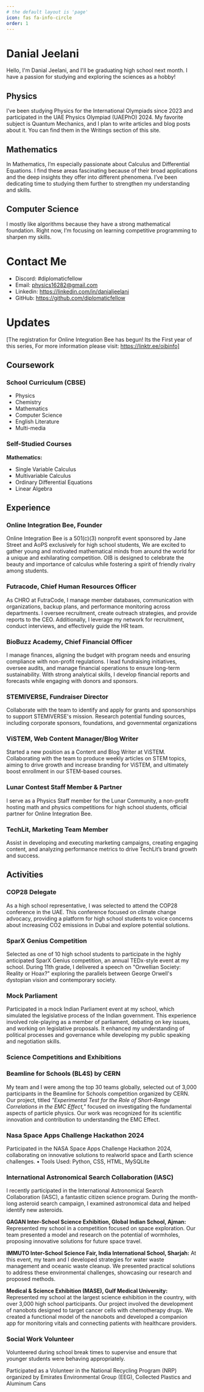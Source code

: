 ```yaml
---
# the default layout is 'page'
icon: fas fa-info-circle
order: 1
---
```


# Danial Jeelani

Hello, I'm Danial Jeelani, and I'll be graduating high school next month. I have a passion for studying and exploring the sciences as a hobby!

## Physics

I’ve been studying Physics for the International Olympiads since 2023 and participated in the UAE Physics Olympiad (UAEPhO) 2024. My favorite subject is Quantum Mechanics, and I plan to write articles and blog posts about it. You can find them in the Writings section of this site.

## Mathematics

In Mathematics, I’m especially passionate about Calculus and Differential Equations. I find these areas fascinating because of their broad applications and the deep insights they offer into different phenomena. I’ve been dedicating time to studying them further to strengthen my understanding and skills.

## Computer Science

I mostly like algorithms because they have a strong mathematical foundation. Right now, I’m focusing on learning competitive programming to sharpen my skills.

# Contact Me

- Discord: #diplomaticfellow
- Email: physics16282@gmail.com
- Linkedin: https://linkedin.com/in/danialjeelani
- GitHub: https://github.com/diplomaticfellow

# Updates <i class="far fa-calendar-minus"></i>
[The registration for Online Integration Bee has begun! Its the First year of this series, For more information please visit: https://linktr.ee/oibinfo]

## Coursework

### School Curriculum (CBSE)

- Physics
- Chemistry
- Mathematics
- Computer Science
- English Literature
- Multi-media

### Self-Studied Courses

**Mathematics:**
- Single Variable Calculus
- Multivariable Calculus
- Ordinary Differential Equations
- Linear Algebra

## Experience

### Online Integration Bee, Founder

Online Integration Bee is a 501(c)(3) nonprofit event sponsored by Jane Street and AoPS exclusively for high school students, We are excited to gather young and motivated mathematical minds from around the world for a unique and exhilarating competition. OIB is designed to celebrate the beauty and importance of calculus while fostering a spirit of friendly rivalry among students.

### Futracode, Chief Human Resources Officer

As CHRO at FutraCode, I manage member databases, communication with organizations, backup plans, and performance monitoring across departments. I oversee recruitment, create outreach strategies, and provide reports to the CEO. Additionally, I leverage my network for recruitment, conduct interviews, and effectively guide the HR team.

### BioBuzz Academy, Chief Financial Officer

I manage finances, aligning the budget with program needs and ensuring compliance with non-profit regulations. I lead fundraising initiatives, oversee audits, and manage financial operations to ensure long-term sustainability. With strong analytical skills, I develop financial reports and forecasts while engaging with donors and sponsors.

### STEMIVERSE, Fundraiser Director

Collaborate with the team to identify and apply for grants and sponsorships to support STEMIVERSE's mission.
Research potential funding sources, including corporate sponsors, foundations, and governmental organizations

### ViSTEM, Web Content Manager/Blog Writer

Started a new position as a Content and Blog Writer at ViSTEM. Collaborating with the team to produce weekly articles on STEM topics, aiming to drive growth and increase branding for ViSTEM, and ultimately boost enrollment in our STEM-based courses.

### Lunar Contest Staff Member & Partner

I serve as a Physics Staff member for the Lunar Community, a non-profit hosting math and physics competitions for high school students, official partner for Online Integration Bee.

### TechLit, Marketing Team Member

Assist in developing and executing marketing campaigns, creating engaging content, and analyzing performance metrics to drive TechLit’s brand growth and success.

## Activities

### COP28 Delegate

As a high school representative, I was selected to attend the COP28 conference in the UAE. This conference focused on climate change advocacy, providing a platform for high school students to voice concerns about increasing CO2 emissions in Dubai and explore potential solutions.

### SparX Genius Competition

Selected as one of 10 high school students to participate in the highly anticipated SparX Genius competition, an annual TEDx-style event at my school. During 11th grade, I delivered a speech on "Orwellian Society: Reality or Hoax?" exploring the parallels between George Orwell's dystopian vision and contemporary society.

### Mock Parliament

Participated in a mock Indian Parliament event at my school, which simulated the legislative process of the Indian government. This experience involved role-playing as a member of parliament, debating on key issues, and working on legislative proposals. It enhanced my understanding of political processes and governance while developing my public speaking and negotiation skills.


### Science Competitions and Exhibitions

### Beamline for Schools (BL4S) by CERN

My team and I were among the top 30 teams globally, selected out of 3,000 participants in the Beamline for Schools competition organized by CERN. Our project, titled *"Experimental Test for the Role of Short-Range Correlations in the EMC Effect,"* focused on investigating the fundamental aspects of particle physics. Our work was recognized for its scientific innovation and contribution to understanding the EMC Effect.

### Nasa Space Apps Challenge Hackathon 2024

Participated in the NASA Space Apps Challenge Hackathon 2024, collaborating on innovative solutions to realworld space and Earth science challenges.
• Tools Used: Python, CSS, HTML, MySQLite

### International Astronomical Search Collaboration (IASC)

I recently participated in the International Astronomical Search Collaboration (IASC), a fantastic citizen science program. During the month-long asteroid search campaign, I examined astronomical data and helped identify new asteroids. 

**GAGAN Inter-School Science Exhibition, Global Indian School, Ajman:**
Represented my school in a competition focused on space exploration. Our team presented a model and research on the potential of wormholes, proposing innovative solutions for future space travel.

**IMMUTO Inter-School Science Fair, India International School, Sharjah:**
At this event, my team and I developed strategies for water waste management and oceanic waste cleanup. We presented practical solutions to address these environmental challenges, showcasing our research and proposed methods.

**Medical & Science Exhibition (MASE), Gulf Medical University:**
Represented my school at the largest science exhibition in the country, with over 3,000 high school participants. Our project involved the development of nanobots designed to target cancer cells with chemotherapy drugs. We created a functional model of the nanobots and developed a companion app for monitoring vitals and connecting patients with healthcare providers.

### Social Work Volunteer

Volunteered during school break times to supervise and ensure that younger students were behaving appropriately.

Participated as a Volunteer in the National Recycling Program (NRP) organized by Emirates Environmental Group (EEG), Collected Plastics and Aluminum Cans 
